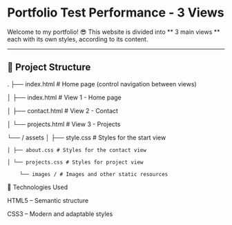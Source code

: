 # Portfolio Test Performance - 3 Views


Welcome to my portfolio! 😎 This website is divided into ** 3 main views ** each with its own styles, according to its content.

---

## 📁 Project Structure


.
├── index.html # Home page (control navigation between views)

  │ ├── index.html # View 1 - Home page
  
  │ ├── contact.html # View 2 - Contact
  
  │ └── projects.html # View 3 - Projects
  
  └── / assets
    │ ├── style.css # Styles for the start view
    
    │ ├── about.css # Styles for the contact view
    
    │ └── projects.css # Styles for project view
    
        └── images / # Images and other static resources

🎯 Technologies Used

HTML5 – Semantic structure

CSS3 – Modern and adaptable styles


